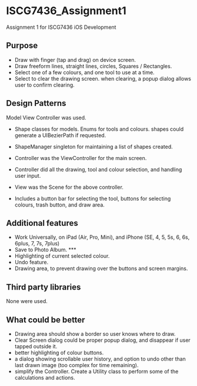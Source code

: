 # ISCG7436_Assignment1
Assignment 1 for ISCG7436 iOS Development

## Purpose

- Draw with finger (tap and drag) on device screen.
- Draw freeform lines, straight lines, circles, Squares / Rectangles.
- Select one of a few colours, and one tool to use at a time.
- Select to clear the drawing screen. when clearing, a popup dialog allows user to confirm clearing.

## Design Patterns

Model View Controller was used.

- Shape classes for models. Enums for tools and colours. shapes could generate a UIBezierPath if requested.
- ShapeManager singleton for maintaining a list of shapes created.

- Controller was the ViewController for the main screen.
- Controller did all the drawing, tool and colour selection, and handling user input.

- View was the Scene for the above controller. 
- Includes a button bar for selecting the tool, buttons for selecting colours, trash button, and draw area.

## Additional features

- Work Universally, on iPad (Air, Pro, Mini), and iPhone (SE, 4, 5, 5s, 6, 6s, 6plus, 7, 7s, 7plus)
- Save to Photo Album. ***
- Highlighting of current selected colour.
- Undo feature.
- Drawing area, to prevent drawing over the buttons and screen margins.

## Third party libraries

None were used.

## What could be better

- Drawing area should show a border so user knows where to draw.
- Clear Screen dialog could be proper popup dialog, and disappear if user tapped outside it.
- better highlighting of colour buttons.
- a dialog showing scrollable user history, and option to undo other than last drawn image (too complex for time remaining).
- simplify the Controller. Create a Utility class to perform some of the calculations and actions.


